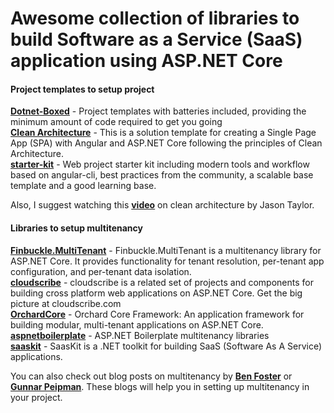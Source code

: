 # Awesome collection of libraries to build Software as a Service (SaaS) application using ASP.NET Core

#### Project templates to setup project

[**Dotnet-Boxed**](https://github.com/Dotnet-Boxed/Templates) - Project templates with batteries included, providing the minimum amount of code required to get you going  
[**Clean Architecture**](https://github.com/jasontaylordev/CleanArchitecture) - This is a solution template for creating a Single Page App (SPA) with Angular and ASP.NET Core following the principles of Clean Architecture.  
[**starter-kit**](https://github.com/ngx-rocket/starter-kit) - Web project starter kit including modern tools and workflow based on angular-cli, best practices from the community, a scalable base template and a good learning base.  

Also, I suggest watching this [**video**](https://www.youtube.com/watch?v=5OtUm1BLmG0) on clean architecture by Jason Taylor.  

#### Libraries to setup multitenancy  

[**Finbuckle.MultiTenant**]() - Finbuckle.MultiTenant is a multitenancy library for ASP.NET Core. It provides functionality for tenant resolution, per-tenant app configuration, and per-tenant data isolation.  
[**cloudscribe**](https://github.com/cloudscribe/cloudscribe) - cloudscribe is a related set of projects and components for building cross platform web applications on ASP.NET Core. Get the big picture at cloudscribe.com  
[**OrchardCore**](https://github.com/OrchardCMS/OrchardCore) - Orchard Core Framework: An application framework for building modular, multi-tenant applications on ASP.NET Core.  
[**aspnetboilerplate**](https://aspnetboilerplate.com/Pages/Documents/Multi-Tenancy) - ASP.NET Boilerplate multitenancy libraries  
[**saaskit**](https://github.com/saaskit/saaskit) - SaasKit is a .NET toolkit for building SaaS (Software As A Service) applications.  

You can also check out blog posts on multitenancy by [**Ben Foster**](https://benfoster.io/blog/tagged/saaskit) or [**Gunnar Peipman**](https://gunnarpeipman.com/series/multi-tenant-aspnet-core/). These blogs will help you in setting up multitenancy in your project.










 








